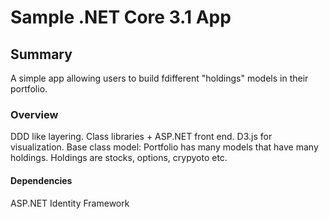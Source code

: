 # Sample .NET Core 3.1 App

## Summary
A simple app allowing users to build fdifferent "holdings" models in their portfolio. 

### Overview
DDD like layering. Class libraries + ASP.NET front end. D3.js for visualization.
Base class model: Portfolio has many models that have many holdings. Holdings are stocks, options, crypyoto etc. 

#### Dependencies
ASP.NET Identity Framework